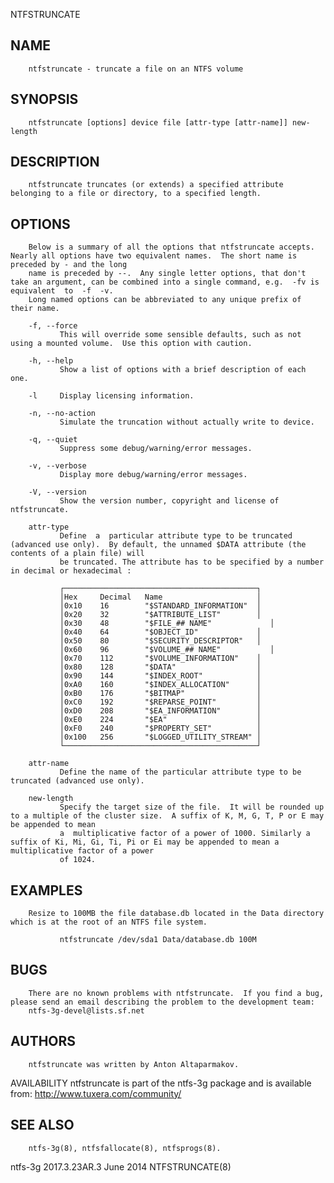   NTFSTRUNCATE
 
## NAME
        ntfstruncate - truncate a file on an NTFS volume
 
## SYNOPSIS
        ntfstruncate [options] device file [attr-type [attr-name]] new-length
 
## DESCRIPTION
        ntfstruncate truncates (or extends) a specified attribute belonging to a file or directory, to a specified length.
 
## OPTIONS
        Below is a summary of all the options that ntfstruncate accepts.  Nearly all options have two equivalent names.  The short name is preceded by - and the long
        name is preceded by --.  Any single letter options, that don't take an argument, can be combined into a single command, e.g.  -fv is  equivalent  to  -f  -v.
        Long named options can be abbreviated to any unique prefix of their name.
 
        -f, --force
               This will override some sensible defaults, such as not using a mounted volume.  Use this option with caution.
 
        -h, --help
               Show a list of options with a brief description of each one.
 
        -l     Display licensing information.
 
        -n, --no-action
               Simulate the truncation without actually write to device.
 
        -q, --quiet
               Suppress some debug/warning/error messages.
 
        -v, --verbose
               Display more debug/warning/error messages.
 
        -V, --version
               Show the version number, copyright and license of ntfstruncate.
 
        attr-type
               Define  a  particular attribute type to be truncated (advanced use only).  By default, the unnamed $DATA attribute (the contents of a plain file) will
               be truncated. The attribute has to be specified by a number in decimal or hexadecimal :
 
               ┌───────────────────────────────────────────┐
               │Hex     Decimal   Name                     │
               │0x10    16        "$STANDARD_INFORMATION"  │
               │0x20    32        "$ATTRIBUTE_LIST"        │
               │0x30    48        "$FILE_## NAME"             │
               │0x40    64        "$OBJECT_ID"             │
               │0x50    80        "$SECURITY_DESCRIPTOR"   │
               │0x60    96        "$VOLUME_## NAME"           │
               │0x70    112       "$VOLUME_INFORMATION"    │
               │0x80    128       "$DATA"                  │
               │0x90    144       "$INDEX_ROOT"            │
               │0xA0    160       "$INDEX_ALLOCATION"      │
               │0xB0    176       "$BITMAP"                │
               │0xC0    192       "$REPARSE_POINT"         │
               │0xD0    208       "$EA_INFORMATION"        │
               │0xE0    224       "$EA"                    │
               │0xF0    240       "$PROPERTY_SET"          │
               │0x100   256       "$LOGGED_UTILITY_STREAM" │
               └───────────────────────────────────────────┘
 
        attr-name
               Define the name of the particular attribute type to be truncated (advanced use only).
 
        new-length
               Specify the target size of the file.  It will be rounded up to a multiple of the cluster size.  A suffix of K, M, G, T, P or E may be appended to mean
               a  multiplicative factor of a power of 1000. Similarly a suffix of Ki, Mi, Gi, Ti, Pi or Ei may be appended to mean a multiplicative factor of a power
               of 1024.
 
## EXAMPLES
        Resize to 100MB the file database.db located in the Data directory which is at the root of an NTFS file system.
 
               ntfstruncate /dev/sda1 Data/database.db 100M
 
## BUGS
        There are no known problems with ntfstruncate.  If you find a bug, please send an email describing the problem to the development team:
        ntfs-3g-devel@lists.sf.net
 
## AUTHORS
        ntfstruncate was written by Anton Altaparmakov.
 
 AVAILABILITY
        ntfstruncate is part of the ntfs-3g package and is available from:
        http://www.tuxera.com/community/
 
## SEE ALSO
        ntfs-3g(8), ntfsfallocate(8), ntfsprogs(8).
 
 ntfs-3g 2017.3.23AR.3                                                         June 2014                                                              NTFSTRUNCATE(8)
